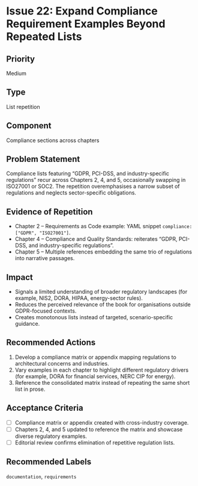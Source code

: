 # Issue 22: Expand Compliance Requirement Examples Beyond Repeated Lists

## Priority
Medium

## Type
List repetition

## Component
Compliance sections across chapters

## Problem Statement
Compliance lists featuring “GDPR, PCI-DSS, and industry-specific regulations” recur across Chapters 2, 4, and 5, occasionally swapping in ISO27001 or SOC2. The repetition overemphasises a narrow subset of regulations and neglects sector-specific obligations.

## Evidence of Repetition
- Chapter 2 – Requirements as Code example: YAML snippet `compliance: ["GDPR", "ISO27001"]`.
- Chapter 4 – Compliance and Quality Standards: reiterates “GDPR, PCI-DSS, and industry-specific regulations”.
- Chapter 5 – Multiple references embedding the same trio of regulations into narrative passages.

## Impact
- Signals a limited understanding of broader regulatory landscapes (for example, NIS2, DORA, HIPAA, energy-sector rules).
- Reduces the perceived relevance of the book for organisations outside GDPR-focused contexts.
- Creates monotonous lists instead of targeted, scenario-specific guidance.

## Recommended Actions
1. Develop a compliance matrix or appendix mapping regulations to architectural concerns and industries.
2. Vary examples in each chapter to highlight different regulatory drivers (for example, DORA for financial services, NERC CIP for energy).
3. Reference the consolidated matrix instead of repeating the same short list in prose.

## Acceptance Criteria
- [ ] Compliance matrix or appendix created with cross-industry coverage.
- [ ] Chapters 2, 4, and 5 updated to reference the matrix and showcase diverse regulatory examples.
- [ ] Editorial review confirms elimination of repetitive regulation lists.

## Recommended Labels
`documentation`, `requirements`
